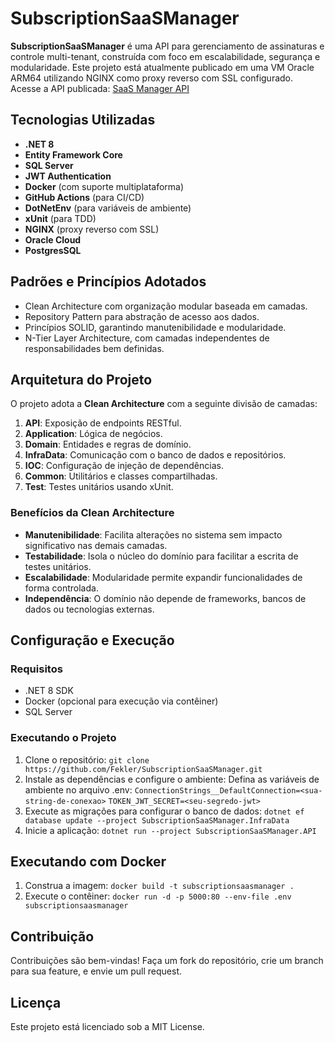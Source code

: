 # SubscriptionSaaSManager

**SubscriptionSaaSManager** é uma API para gerenciamento de assinaturas e controle multi-tenant, construída com foco em escalabilidade, segurança e modularidade.
Este projeto está atualmente publicado em uma VM Oracle ARM64 utilizando NGINX como proxy reverso com SSL configurado.
Acesse a API publicada: [SaaS Manager API](https://saasmanager.fekler.tec.br/swagger/index.html)


## Tecnologias Utilizadas
- **.NET 8**
- **Entity Framework Core**
- **SQL Server**
- **JWT Authentication**
- **Docker** (com suporte multiplataforma)
- **GitHub Actions** (para CI/CD)
- **DotNetEnv** (para variáveis de ambiente)
- **xUnit** (para TDD)
- **NGINX** (proxy reverso com SSL)
- **Oracle Cloud**
- **PostgresSQL**

## Padrões e Princípios Adotados
- Clean Architecture com organização modular baseada em camadas.
- Repository Pattern para abstração de acesso aos dados.
- Princípios SOLID, garantindo manutenibilidade e modularidade.
- N-Tier Layer Architecture, com camadas independentes de responsabilidades bem definidas.

## Arquitetura do Projeto
O projeto adota a **Clean Architecture** com a seguinte divisão de camadas:
1. **API**: Exposição de endpoints RESTful.
2. **Application**: Lógica de negócios.
3. **Domain**: Entidades e regras de domínio.
4. **InfraData**: Comunicação com o banco de dados e repositórios.
5. **IOC**: Configuração de injeção de dependências.
6. **Common**: Utilitários e classes compartilhadas.
7. **Test**: Testes unitários usando xUnit.


### Benefícios da Clean Architecture
- **Manutenibilidade**: Facilita alterações no sistema sem impacto significativo nas demais camadas.
- **Testabilidade**: Isola o núcleo do domínio para facilitar a escrita de testes unitários.
- **Escalabilidade**: Modularidade permite expandir funcionalidades de forma controlada.
- **Independência**: O domínio não depende de frameworks, bancos de dados ou tecnologias externas.
  
## Configuração e Execução
### Requisitos
- .NET 8 SDK
- Docker (opcional para execução via contêiner)
- SQL Server

### Executando o Projeto
1. Clone o repositório:
   ```git clone https://github.com/Fekler/SubscriptionSaaSManager.git ```
2. Instale as dependências e configure o ambiente:
Defina as variáveis de ambiente no arquivo .env:
```ConnectionStrings__DefaultConnection=<sua-string-de-conexao>```
``` TOKEN_JWT_SECRET=<seu-segredo-jwt> ```
3. Execute as migrações para configurar o banco de dados:
```dotnet ef database update --project SubscriptionSaaSManager.InfraData```
4. Inicie a aplicação:
```dotnet run --project SubscriptionSaaSManager.API```

## Executando com Docker
1. Construa a imagem:
```docker build -t subscriptionsaasmanager .```
2. Execute o contêiner:
```docker run -d -p 5000:80 --env-file .env subscriptionsaasmanager```
## Contribuição
Contribuições são bem-vindas! Faça um fork do repositório, crie um branch para sua feature, e envie um pull request.

## Licença
Este projeto está licenciado sob a MIT License.
